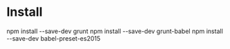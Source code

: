  # Install
npm install --save-dev grunt
npm install --save-dev grunt-babel
npm install --save-dev babel-preset-es2015
